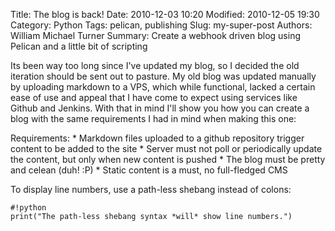 Title: The blog is back!
Date: 2010-12-03 10:20
Modified: 2010-12-05 19:30
Category: Python
Tags: pelican, publishing
Slug: my-super-post
Authors: William Michael Turner
Summary: Create a webhook driven blog using Pelican and a little bit of scripting

Its been way too long since I've updated my blog, so I decided the old iteration should be sent out to pasture.  My old blog was updated manually by uploading markdown to a VPS, which while functional, lacked a certain ease of use and appeal that I have come to expect using services like Github and Jenkins.  With that in mind I'll show you how you can create a blog with the same requirements I had in mind when making this one:

Requirements:
    * Markdown files uploaded to a github repository trigger content to be added to the site
    * Server must not poll or periodically update the content, but only when new content is pushed
    * The blog must be pretty and celean (duh! :P)
    * Static content is a must, no full-fledged CMS

To display line numbers, use a path-less shebang instead of colons:

    #!python
    print("The path-less shebang syntax *will* show line numbers.")
